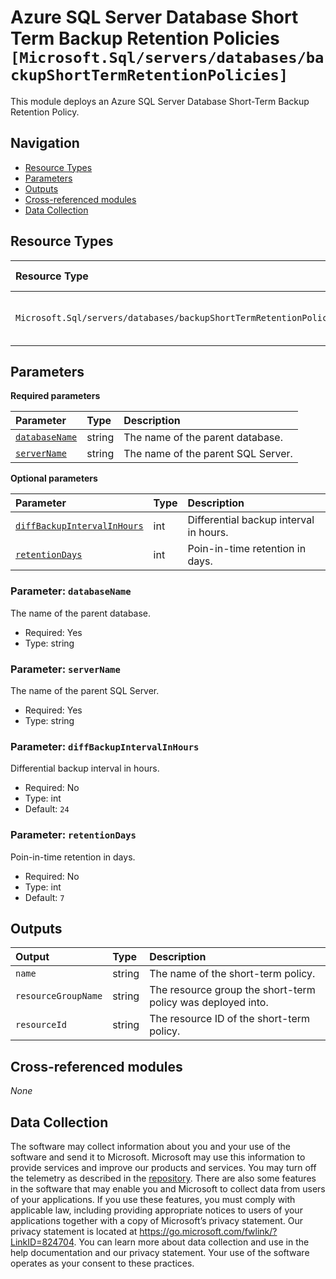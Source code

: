 # Azure SQL Server Database Short Term Backup Retention Policies `[Microsoft.Sql/servers/databases/backupShortTermRetentionPolicies]`

This module deploys an Azure SQL Server Database Short-Term Backup Retention Policy.

## Navigation

- [Resource Types](#Resource-Types)
- [Parameters](#Parameters)
- [Outputs](#Outputs)
- [Cross-referenced modules](#Cross-referenced-modules)
- [Data Collection](#Data-Collection)

## Resource Types

| Resource Type | API Version |
| :-- | :-- |
| `Microsoft.Sql/servers/databases/backupShortTermRetentionPolicies` | [2022-05-01-preview](https://learn.microsoft.com/en-us/azure/templates/Microsoft.Sql/2022-05-01-preview/servers/databases/backupShortTermRetentionPolicies) |

## Parameters

**Required parameters**

| Parameter | Type | Description |
| :-- | :-- | :-- |
| [`databaseName`](#parameter-databasename) | string | The name of the parent database. |
| [`serverName`](#parameter-servername) | string | The name of the parent SQL Server. |

**Optional parameters**

| Parameter | Type | Description |
| :-- | :-- | :-- |
| [`diffBackupIntervalInHours`](#parameter-diffbackupintervalinhours) | int | Differential backup interval in hours. |
| [`retentionDays`](#parameter-retentiondays) | int | Poin-in-time retention in days. |

### Parameter: `databaseName`

The name of the parent database.

- Required: Yes
- Type: string

### Parameter: `serverName`

The name of the parent SQL Server.

- Required: Yes
- Type: string

### Parameter: `diffBackupIntervalInHours`

Differential backup interval in hours.

- Required: No
- Type: int
- Default: `24`

### Parameter: `retentionDays`

Poin-in-time retention in days.

- Required: No
- Type: int
- Default: `7`


## Outputs

| Output | Type | Description |
| :-- | :-- | :-- |
| `name` | string | The name of the short-term policy. |
| `resourceGroupName` | string | The resource group the short-term policy was deployed into. |
| `resourceId` | string | The resource ID of the short-term policy. |

## Cross-referenced modules

_None_

## Data Collection

The software may collect information about you and your use of the software and send it to Microsoft. Microsoft may use this information to provide services and improve our products and services. You may turn off the telemetry as described in the [repository](https://aka.ms/avm/telemetry). There are also some features in the software that may enable you and Microsoft to collect data from users of your applications. If you use these features, you must comply with applicable law, including providing appropriate notices to users of your applications together with a copy of Microsoft’s privacy statement. Our privacy statement is located at <https://go.microsoft.com/fwlink/?LinkID=824704>. You can learn more about data collection and use in the help documentation and our privacy statement. Your use of the software operates as your consent to these practices.
